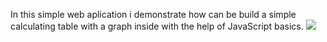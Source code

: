 In this simple web aplication i demonstrate how can be build a simple calculating table with a graph inside with the help of JavaScript basics. 
<img src='table.jpg'/>